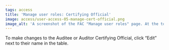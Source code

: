 ```yaml
---
tags: access
title: 'Manage user roles: Certifying Official'
image: access/user-access-05-manage-cert-official.png
image_alt: 'A screenshot of the FAC "Manage user roles" page. At the top of the image, requirements and recommendations are listed for user role access to an audit submission. Below this, a table of the user roles are duplicated, with a circle around the "Edit" link in the first row, which contains the Auditee Certifying Official.'
---
```


To make changes to the Auditee or Auditor Certifying Official, click “Edit” next to their name in the table.
